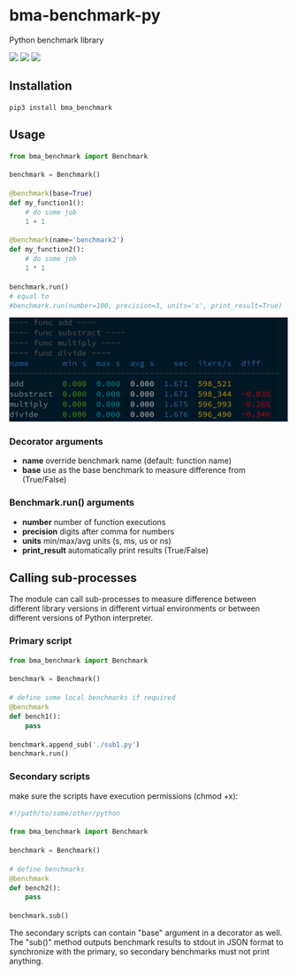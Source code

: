 # bma-benchmark-py

Python benchmark library

<img src="https://img.shields.io/pypi/v/bma_benchmarkg.svg" /> <img src="https://img.shields.io/badge/license-MIT-green" /> <img src="https://img.shields.io/badge/python-3.5%20%7C%203.6%20%7C%203.7%20%7C%203.8-blue.svg" />


## Installation

```shell
pip3 install bma_benchmark
```

## Usage

```python
from bma_benchmark import Benchmark

benchmark = Benchmark()

@benchmark(base=True)
def my_function1():
    # do some job
    1 + 1

@benchmark(name='benchmark2')
def my_function2():
    # do some job
    1 * 1

benchmark.run()
# equal to
#benchmark.run(number=100, precision=3, units='s', print_result=True)
```

![results](https://github.com/alttch/bma-benchmark-py/blob/main/ss.png?raw=true)

### Decorator arguments

* **name** override benchmark name (default: function name)
* **base** use as the base benchmark to measure difference from (True/False)

### Benchmark.run() arguments

* **number** number of function executions
* **precision** digits after comma for numbers
* **units** min/max/avg units (s, ms, us or ns)
* **print_result** automatically print results (True/False)

## Calling sub-processes

The module can call sub-processes to measure difference between different
library versions in different virtual environments or between different
versions of Python interpreter.

### Primary script

```python
from bma_benchmark import Benchmark

benchmark = Benchmark()

# define some local benchmarks if required
@benchmark
def bench1():
    pass

benchmark.append_sub('./sub1.py')
benchmark.run()
```

### Secondary scripts

make sure the scripts have execution permissions (chmod +x):

```python
#!/path/to/some/other/python

from bma_benchmark import Benchmark

benchmark = Benchmark()

# define benchmarks
@benchmark
def bench2():
    pass

benchmark.sub()
```

The secondary scripts can contain "base" argument in a decorator as well. The
"sub()" method outputs benchmark results to stdout in JSON format to
synchronize with the primary, so secondary benchmarks must not print anything.
